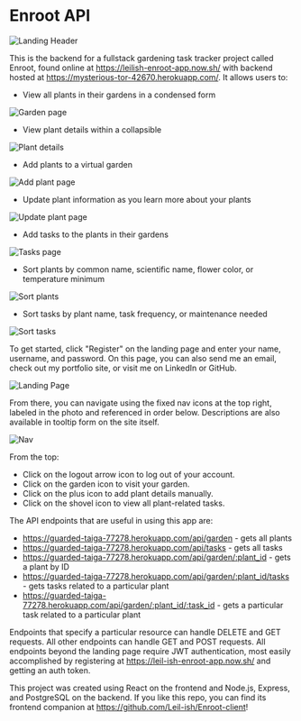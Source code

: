 # Enroot API

![Landing Header](https://i.imgur.com/kT7Fbbb.png)

This is the backend for a fullstack gardening task tracker project called Enroot, found online at <https://leilish-enroot-app.now.sh/> with backend hosted at <https://mysterious-tor-42670.herokuapp.com/>. It allows users to:

* View all plants in their gardens in a condensed form

![Garden page](https://i.imgur.com/KsJEnUZ.png)

* View plant details within a collapsible

![Plant details](https://i.imgur.com/U31MSnB.png)

* Add plants to a virtual garden

![Add plant page](https://i.imgur.com/S47ErEm.png)

* Update plant information as you learn more about your plants

![Update plant page](https://i.imgur.com/5oZUCTX.png)

* Add tasks to the plants in their gardens  

![Tasks page](https://i.imgur.com/Zguuul0.png)

* Sort plants by common name, scientific name, flower color, or temperature minimum

![Sort plants](https://i.imgur.com/HCRxLxp.png)

* Sort tasks by plant name, task frequency, or maintenance needed

![Sort tasks](https://i.imgur.com/2DooIJ2.png)

To get started, click "Register" on the landing page and enter your name, username, and password. On this page, you can also send me an email, check out my portfolio site, or visit me on LinkedIn or GitHub.  

![Landing Page](https://i.imgur.com/YSi5xPF.png)

From there, you can navigate using the fixed nav icons at the top right, labeled in the photo and referenced in order below. Descriptions are also available in tooltip form on the site itself.  

![Nav](https://i.imgur.com/EYgrazY.png) 

From the top:

* Click on the logout arrow icon to log out of your account.
* Click on the garden icon to visit your garden.
* Click on the plus icon to add plant details manually.
* Click on the shovel icon to view all plant-related tasks.

The API endpoints that are useful in using this app are:

* <https://guarded-taiga-77278.herokuapp.com/api/garden> - gets all plants
* <https://guarded-taiga-77278.herokuapp.com/api/tasks> - gets all tasks
* <https://guarded-taiga-77278.herokuapp.com/api/garden/:plant_id> - gets a plant by ID
* <https://guarded-taiga-77278.herokuapp.com/api/garden/:plant_id/tasks> - gets tasks related to a particular plant
* <https://guarded-taiga-77278.herokuapp.com/api/garden/:plant_id/:task_id> - gets a particular task related to a particular plant

Endpoints that specify a particular resource can handle DELETE and GET requests. All other endpoints can handle GET and POST requests. All endpoints beyond the landing page require JWT authentication, most easily accomplished by registering at <https://leil-ish-enroot-app.now.sh/> and getting an auth token.

This project was created using React on the frontend and Node.js, Express, and PostgreSQL on the backend. If you like this repo, you can find its frontend companion at <https://github.com/Leil-ish/Enroot-client>!
